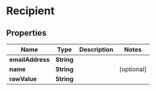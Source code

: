

# Recipient

## Properties

Name | Type | Description | Notes
------------ | ------------- | ------------- | -------------
**emailAddress** | **String** |  | 
**name** | **String** |  |  [optional]
**rawValue** | **String** |  | 



